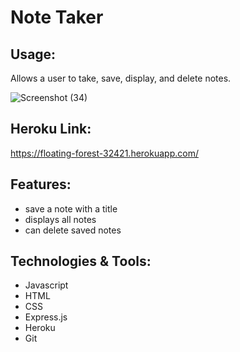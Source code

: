 # Note Taker

## Usage:
  Allows a user to take, save, display, and delete notes.


![Screenshot (34)](https://user-images.githubusercontent.com/88279562/140616828-a71d0193-5491-4619-82c1-d1bbdf65c8ea.png)


## Heroku Link:
 https://floating-forest-32421.herokuapp.com/
 
 ## Features:
 - save a note with a title
 - displays all notes
 - can delete saved notes
 
## Technologies & Tools:
- Javascript
 - HTML
 - CSS
 - Express.js
 - Heroku
 - Git
